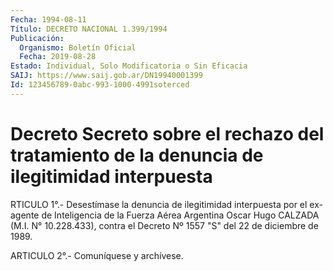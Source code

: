 ```yaml
---
Fecha: 1994-08-11
Título: DECRETO NACIONAL 1.399/1994
Publicación:
  Organismo: Boletín Oficial
  Fecha: 2019-08-28
Estado: Individual, Solo Modificatoria o Sin Eficacia
SAIJ: https://www.saij.gob.ar/DN19940001399
Id: 123456789-0abc-993-1000-4991soterced
---
```

# Decreto Secreto sobre el rechazo del tratamiento de la denuncia de ilegitimidad interpuesta

<a id="1"></a>
RTICULO 1°.- Desestímase la denuncia de ilegitimidad interpuesta por el ex-agente de Inteligencia de la Fuerza Aérea Argentina Oscar Hugo CALZADA (M.I. N° 10.228.433), contra el Decreto Nº 1557 "S" del 22 de diciembre de 1989.

<a id="2"></a>
ARTICULO 2°.- Comuníquese y archívese.